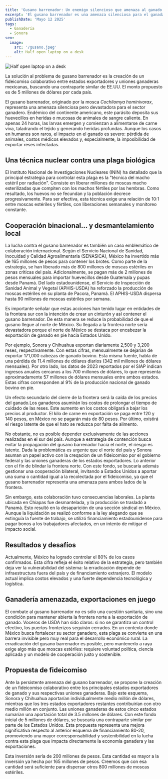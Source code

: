 ```yaml
---
title: 'Gusano barrenador: Un enemigo silencioso que amenaza al ganado Sonorense'
excerpt: 'El gusano barrenador es una amenaza silenciosa para el ganada dería sonorense. Su impacto en el ganado es severo, con pérdidas de animales e imposibilidad de exportación. La principal estrategia de control es la "técnica del macho estéril por radiación". México ha invertido significativamente y colabora internacionalmente, importando moscas estériles. La lucha contra esta plaga requiere voluntad política y cooperación sostenible para proteger la ganadería mexicana. La solución al problema es un fideicomiso colaborativo entre estados exportadores y uniones ganaderas mexicanas.'
publishDate: 'Mayo 12 2025'
tags:
  - Ganadería
  - Sonora
seo:
  image:
    src: '/gusano.jpeg'
    alt: Half open laptop on a desk
---
```


![Half open laptop on a desk](/gusano.jpeg)

La solución al problema de gusano barrenador es la creación de un fideicomiso colaborativo entre estados exportadores y uniones ganaderas mexicanas, buscando una contraparte similar de EE.UU. El monto propuesto es de 5 millones de dólares por cada país.

El gusano barrenador, originado por la mosca _Cochliomya hominivorax_, representa una amenaza silenciosa pero devastadora para el sector ganadero.
Endémico del continente americano, este parásito deposita sus huevecillos en heridas o mucosas de animales de sangre caliente.
En apenas 24 horas, las larvas emergen y comienzan a alimentarse de carne viva, taladrando el tejido y generando heridas profundas.
Aunque los casos en humanos son raros, el impacto en el ganado es severo: pérdida de animales, costos médicos elevados y, especialmente, la imposibilidad de exportar reses infectadas.

## Una técnica nuclear contra una plaga biológica
El Instituto Nacional de Investigaciones Nucleares (ININ) ha detallado que la principal estrategia para controlar esta plaga es la "técnica del macho estéril por radiación".
Consiste en liberar millones de moscas macho esterilizadas que compiten con los machos fértiles por las hembras.
Como resultado, los huevos no se fecundan y la población decrece progresivamente.
Para ser efectiva, esta técnica exige una relación de 10:1 entre moscas estériles y fértiles, con liberaciones semanales y monitoreo constante.

## Cooperación binacional... y desmantelamiento local

La lucha contra el gusano barrenador es también un caso emblemático de colaboración internacional.
Según el Servicio Nacional de Sanidad, Inocuidad y Calidad Agroalimentaria (SENASICA), México ha invertido más de 165 millones de pesos para contener los brotes.
Como parte de la estrategia, se han liberado más de 800 millones de moscas estériles en zonas críticas del país.
Adicionalmente, se pagan más de 2 millones de pesos mensuales para importar huevecillos desde Guatemala y pupas desde Panamá.
Del lado estadounidense, el Servicio de Inspección de Sanidad Animal y Vegetal (APHIS-USDA) ha reforzado la producción de moscas estériles en su planta de Pacora, Panamá.
El APHIS-USDA dispersa hasta 90 millones de moscas estériles por semana.

Es importante señalar que estas acciones han tenido lugar en entidades de la frontera sur con la intención de crear un cinturón y así contener el gusano barrenador.
De esta manera se reduce la probabilidad de que el gusano llegue al norte de México.
Su llegada a la frontera norte sería devastadora porque el norte de México se destaca por encabezar la exportación de ganado en pie hacia Estados Unido.

Por ejemplo, Sonora y Chihuahua exportan diariamente 2,500 y 3,200 reses, respectivamente.
Con estas cifras, mensualmente se dejarían de exportar 171,000 cabezas de ganado bovino.
Esta misma fuente, habla de una pérdida de 11.4 millones de dólares diarios (342 mil millones de dólares mensuales).
Por otro lado, los datos de 2023 reportados por el SIAP indican ingresos anuales cercanos a los 700 millones de dólares, lo que representa aproximadamente 57 millones de dólares mensuales entre ambos estados.
Estas cifras corresponden al 9% de la producción nacional de ganado bovino en pie.

Un efecto secundario del cierre de la frontera será la caída de los precios del ganado.Los ganaderos asumirán los costos de prolongar el tiempo de cuidado de las reses.
Este aumento en los costos obligará a bajar los precios al productor.
El kilo de carne en exportación se paga entre 120 y 140 pesos, en México no se pagarán más de 80 pesos.
Por último, existirá el riesgo latente de que el hato se reduzca por falta de alimento.

No obstante, no es posible depender exclusivamente de las acciones realizadas en el sur del país.
Aunque a estrategia de contención busca evitar la propagación del gusano barrenador hacia el norte, el riesgo es latente.
Dada la problemática es urgente que el norte del país y Sonora asuman un papel activo con la creqacion de un fideicomiso por el gobierno federal y las uniones ganaderas de los estados exportadores.
Lo anterior con el fin de blindar la frontera norte.
Con este fondo, se buscaría además gestionar una cooperación bilateral, invitando a Estados Unidos a aportar una suma o cantidad igual a la recolectada por el fideicomiso, ya que el gusano barrenador representa una amenaza para ambos lados de la frontera.

Sin embargo, esta colaboración tuvo consecuencias laborales.
La planta ubicada en Chiapas fue desmantelada, y la producción se trasladó a Panamá.
Esto resultó en la desaparición de una sección sindical en México.
Aunque la liquidación se realizó conforme a la ley alegando que se extinguía la fuente de trabajo, se utilizó financiamiento estadounidense para pagar bonos a los trabajadores afectados, en un intento de mitigar el impacto social.

## Resultados y desafíos

Actualmente, México ha logrado controlar el 80% de los casos confirmados.
Esta cifra refleja el éxito relativo de la estrategia, pero también deja ver la vulnerabilidad del sistema: la erradicación depende de infraestructura fuera del país y de financiamiento extranjero.
El modelo actual implica costos elevados y una fuerte dependencia tecnológica y logística.

## Ganadería amenazada, exportaciones en juego

El combate al gusano barrenador no es sólo una cuestión sanitaria, sino una condición para mantener abierta la frontera norte a la exportación de ganado.
Voceros de USDA han sido claros: si no se garantiza un control efectivo, los puertos fronterizos seguirán cerrados.
En un contexto donde México busca fortalecer su sector ganadero, esta plaga se convierte en una barrera invisible pero muy real para el desarrollo económico rural.
La erradicación del gusano barrenador es posible, pero mantenerlo a raya exige algo más que moscas estériles: requiere voluntad política, ciencia aplicada y un modelo de cooperación justo y sostenible.

## Propuesta de fideicomiso

Ante la persistente amenaza del gusano barrenador, se propone la creación de un fideicomiso colaborativo entre los principales estados exportadores de ganado y sus respectivas uniones ganaderas.
Bajo este esquema, Sonora y Chihuahua aportarían individualmente medio millón de dólares, mientras que los tres estados exportadores restantes contribuirían con otro medio millón en conjunto.
Las uniones ganaderas de estos cinco estados sumarían una aportación total de 3.5 millones de dólares.
Con este fondo inicial de 5 millones de dólares, se buscaría una contraparte similar por parte de los Estados Unidos.
Esta propuesta representa una mejora significativa respecto al anterior esquema de financiamiento 80-20, promoviendo una mayor corresponsabilidad y sostenibilidad en la lucha contra esta plaga que impacta directamente la economía ganadera y las exportaciones.

Esta inversión sería de 200 millones de pesos. Esta cantidad es mayor a la inversión ya hecha por 165 millones de pesos.
Creemos que con esa cantidad será suficiente para dispersar otros 800 millones de moscas estériles.
